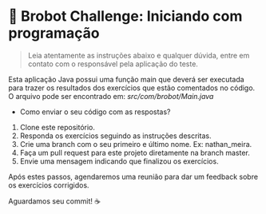 # 🤖 Brobot Challenge: Iniciando com programação

> Leia atentamente as instruções abaixo e qualquer dúvida, entre em contato com o responsável pela aplicação do teste.

Esta aplicação Java possui uma função main que deverá ser executada para trazer os resultados dos exercícios que estão comentados no código.
O arquivo pode ser encontrado em: *src/com/brobot/Main.java*

- Como enviar o seu código com as respostas?

1. Clone este repositório.
2. Responda os exercícios seguindo as instruções descritas.
3. Crie uma branch com o seu primeiro e último nome. Ex: nathan_meira.
4. Faça um pull request para este projeto diretamente na branch master.
5. Envie uma mensagem indicando que finalizou os exercícios.

Após estes passos, agendaremos uma reunião para dar um feedback sobre os exercícios corrigidos.

Aguardamos seu commit! ☕
